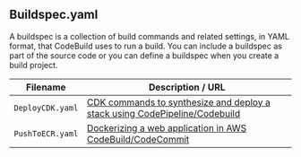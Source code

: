 ## Buildspec.yaml

A buildspec is a collection of build commands and related settings, in YAML format, that CodeBuild uses to run a build. You can include a buildspec as part of the source code or you can define a buildspec when you create a build project.

| Filename         | Description / URL                                                                                                                                    |
| ---------------- | ---------------------------------------------------------------------------------------------------------------------------------------------------- |
| `DeployCDK.yaml` | [CDK commands to synthesize and deploy a stack using CodePipeline/Codebuild](https://github.com/kaisewhite/AWS/blob/master/Buildspec/DeployCDK.yaml) |
| `PushToECR.yaml` | [Dockerizing a web application in AWS CodeBuild/CodeCommit](https://github.com/kaisewhite/AWS/blob/master/Buildspec/PushToECR.yaml)                  |
